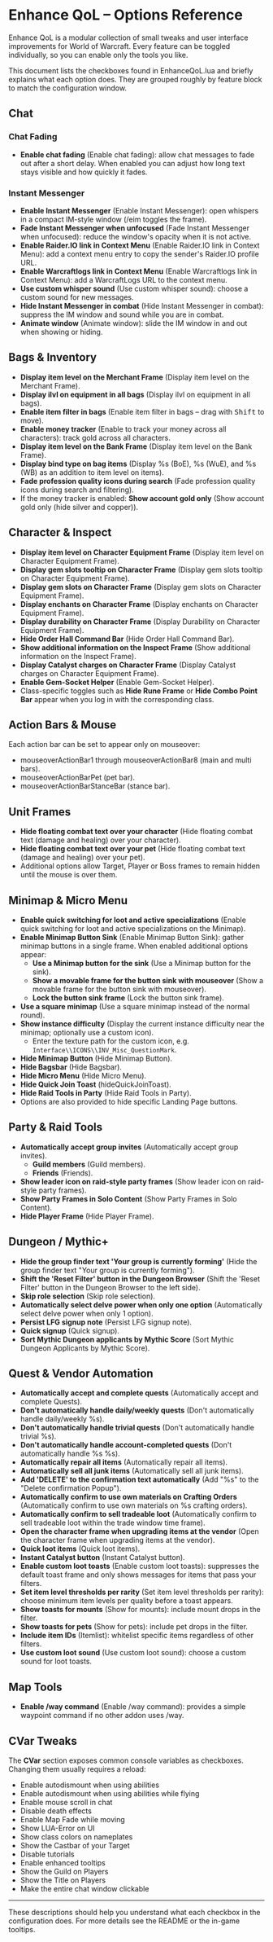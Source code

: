 # Enhance QoL – Options Reference

Enhance QoL is a modular collection of small tweaks and user interface improvements for World of Warcraft. Every feature can be toggled individually, so you can enable only the tools you like.

This document lists the checkboxes found in EnhanceQoL.lua and briefly explains what each option does. They are grouped roughly by feature block to match the configuration window.

## Chat

### Chat Fading
- **Enable chat fading** (Enable chat fading): allow chat messages to fade out after a short delay.
  When enabled you can adjust how long text stays visible and how quickly it fades.

### Instant Messenger
- **Enable Instant Messenger** (Enable Instant Messenger): open whispers in a compact IM-style window (/eim toggles the frame).
- **Fade Instant Messenger when unfocused** (Fade Instant Messenger when unfocused): reduce the window's opacity when it is not active.
- **Enable Raider.IO link in Context Menu** (Enable Raider.IO link in Context Menu): add a context menu entry to copy the sender's Raider.IO profile URL.
- **Enable Warcraftlogs link in Context Menu** (Enable Warcraftlogs link in Context Menu): add a WarcraftLogs URL to the context menu.
- **Use custom whisper sound** (Use custom whisper sound): choose a custom sound for new messages.
- **Hide Instant Messenger in combat** (Hide Instant Messenger in combat): suppress the IM window and sound while you are in combat.
- **Animate window** (Animate window): slide the IM window in and out when showing or hiding.

## Bags & Inventory
- **Display item level on the Merchant Frame** (Display item level on the Merchant Frame).
- **Display ilvl on equipment in all bags** (Display ilvl on equipment in all bags).
- **Enable item filter in bags** (Enable item filter in bags – drag with <kbd>Shift</kbd> to move).
- **Enable money tracker** (Enable to track your money across all characters): track gold across all characters.
- **Display item level on the Bank Frame** (Display item level on the Bank Frame).
- **Display bind type on bag items** (Display %s (BoE), %s (WuE), and %s (WB) as an addition to item level on items).
- **Fade profession quality icons during search** (Fade profession quality icons during search and filtering).
- If the money tracker is enabled: **Show account gold only** (Show account gold only (hide silver and copper)).

## Character & Inspect
- **Display item level on Character Equipment Frame** (Display item level on Character Equipment Frame).
- **Display gem slots tooltip on Character Frame** (Display gem slots tooltip on Character Equipment Frame).
- **Display gem slots on Character Frame** (Display gem slots on Character Equipment Frame).
- **Display enchants on Character Frame** (Display enchants on Character Equipment Frame).
- **Display durability on Character Frame** (Display Durability on Character Equipment Frame).
- **Hide Order Hall Command Bar** (Hide Order Hall Command Bar).
- **Show additional information on the Inspect Frame** (Show additional information on the Inspect Frame).
- **Display Catalyst charges on Character Frame** (Display Catalyst charges on Character Equipment Frame).
- **Enable Gem-Socket Helper** (Enable Gem-Socket Helper).
- Class-specific toggles such as **Hide Rune Frame** or **Hide Combo Point Bar** appear when you log in with the corresponding class.

## Action Bars & Mouse
Each action bar can be set to appear only on mouseover:
- mouseoverActionBar1 through mouseoverActionBar8 (main and multi bars).
- mouseoverActionBarPet (pet bar).
- mouseoverActionBarStanceBar (stance bar).

## Unit Frames
- **Hide floating combat text over your character** (Hide floating combat text (damage and healing) over your character).
- **Hide floating combat text over your pet** (Hide floating combat text (damage and healing) over your pet).
- Additional options allow Target, Player or Boss frames to remain hidden until the mouse is over them.

## Minimap & Micro Menu
- **Enable quick switching for loot and active specializations** (Enable quick switching for loot and active specializations on the Minimap).
- **Enable Minimap Button Sink** (Enable Minimap Button Sink): gather minimap buttons in a single frame. When enabled additional options appear:
  - **Use a Minimap button for the sink** (Use a Minimap button for the sink).
  - **Show a movable frame for the button sink with mouseover** (Show a movable frame for the button sink with mouseover).
  - **Lock the button sink frame** (Lock the button sink frame).
- **Use a square minimap** (Use a square minimap instead of the normal round).
- **Show instance difficulty** (Display the current instance difficulty near the minimap; optionally use a custom icon).
  - Enter the texture path for the custom icon, e.g. `Interface\\ICONS\\INV_Misc_QuestionMark`.
- **Hide Minimap Button** (Hide Minimap Button).
- **Hide Bagsbar** (Hide Bagsbar).
- **Hide Micro Menu** (Hide Micro Menu).
- **Hide Quick Join Toast** (hideQuickJoinToast).
- **Hide Raid Tools in Party** (Hide Raid Tools in Party).
- Options are also provided to hide specific Landing Page buttons.

## Party & Raid Tools
- **Automatically accept group invites** (Automatically accept group invites).
  - **Guild members** (Guild members).
  - **Friends** (Friends).
- **Show leader icon on raid-style party frames** (Show leader icon on raid-style party frames).
- **Show Party Frames in Solo Content** (Show Party Frames in Solo Content).
- **Hide Player Frame** (Hide Player Frame).

## Dungeon / Mythic+
- **Hide the group finder text 'Your group is currently forming'** (Hide the group finder text "Your group is currently forming").
- **Shift the 'Reset Filter' button in the Dungeon Browser** (Shift the 'Reset Filter' button in the Dungeon Browser to the left side).
- **Skip role selection** (Skip role selection).
- **Automatically select delve power when only one option** (Automatically select delve power when only 1 option).
- **Persist LFG signup note** (Persist LFG signup note).
- **Quick signup** (Quick signup).
- **Sort Mythic Dungeon applicants by Mythic Score** (Sort Mythic Dungeon Applicants by Mythic Score).

## Quest & Vendor Automation
- **Automatically accept and complete quests** (Automatically accept and complete Quests).
- **Don't automatically handle daily/weekly quests** (Don't automatically handle daily/weekly %s).
- **Don't automatically handle trivial quests** (Don't automatically handle trivial %s).
- **Don't automatically handle account-completed quests** (Don't automatically handle %s %s).
- **Automatically repair all items** (Automatically repair all items).
- **Automatically sell all junk items** (Automatically sell all junk items).
- **Add 'DELETE' to the confirmation text automatically** (Add "%s" to the "Delete confirmation Popup").
- **Automatically confirm to use own materials on Crafting Orders** (Automatically confirm to use own materials on %s crafting orders).
- **Automatically confirm to sell tradeable loot** (Automatically confirm to sell tradeable loot within the trade window time frame).
- **Open the character frame when upgrading items at the vendor** (Open the character frame when upgrading items at the vendor).
- **Quick loot items** (Quick loot items).
- **Instant Catalyst button** (Instant Catalyst button).
- **Enable custom loot toasts** (Enable custom loot toasts): suppresses the default toast frame and only shows messages for items that pass your filters.
- **Set item level thresholds per rarity** (Set item level thresholds per rarity): choose minimum item levels per quality before a toast appears.
- **Show toasts for mounts** (Show for mounts): include mount drops in the filter.
- **Show toasts for pets** (Show for pets): include pet drops in the filter.
- **Include item IDs** (Itemlist): whitelist specific items regardless of other filters.
- **Use custom loot sound** (Use custom loot sound): choose a custom sound for loot toasts.

## Map Tools
- **Enable /way command** (Enable /way command): provides a simple waypoint command if no other addon uses /way.

## CVar Tweaks
The **CVar** section exposes common console variables as checkboxes. Changing them usually requires a reload:
- Enable autodismount when using abilities
- Enable autodismount when using abilities while flying
- Enable mouse scroll in chat
- Disable death effects
- Enable Map Fade while moving
- Show LUA-Error on UI
- Show class colors on nameplates
- Show the Castbar of your Target
- Disable tutorials
- Enable enhanced tooltips
- Show the Guild on Players
- Show the Title on Players
- Make the entire chat window clickable

---

These descriptions should help you understand what each checkbox in the configuration does. For more details see the README or the in-game tooltips.
